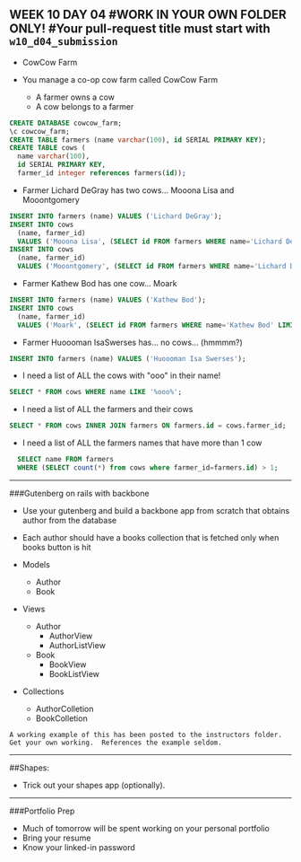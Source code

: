 WEEK 10 DAY 04
#WORK IN YOUR OWN FOLDER ONLY!
#Your pull-request title must start with `w10_d04_submission`
---
- CowCow Farm

- You manage a co-op cow farm called CowCow Farm
  - A farmer owns a cow
  - A cow belongs to a farmer

```sql
CREATE DATABASE cowcow_farm;
\c cowcow_farm;
CREATE TABLE farmers (name varchar(100), id SERIAL PRIMARY KEY);
CREATE TABLE cows (
  name varchar(100),
  id SERIAL PRIMARY KEY,
  farmer_id integer references farmers(id));
```

- Farmer Lichard DeGray has two cows... Mooona Lisa and Mooontgomery

```sql
INSERT INTO farmers (name) VALUES ('Lichard DeGray');
INSERT INTO cows
  (name, farmer_id)
  VALUES ('Mooona Lisa', (SELECT id FROM farmers WHERE name='Lichard DeGray' LIMIT 1));
INSERT INTO cows
  (name, farmer_id)
  VALUES ('Mooontgomery', (SELECT id FROM farmers WHERE name='Lichard DeGray' LIMIT 1));
```


- Farmer Kathew Bod has one cow... Moark

```sql
INSERT INTO farmers (name) VALUES ('Kathew Bod');
INSERT INTO cows
  (name, farmer_id)
  VALUES ('Moark', (SELECT id FROM farmers WHERE name='Kathew Bod' LIMIT 1));
```

- Farmer Huoooman IsaSwerses has... no cows... (hmmmm?)

```sql
INSERT INTO farmers (name) VALUES ('Huoooman Isa Swerses');
```

- I need a list of ALL the cows with "ooo" in their name!

```sql
SELECT * FROM cows WHERE name LIKE '%ooo%';
```

- I need a list of ALL the farmers and their cows

```sql
SELECT * FROM cows INNER JOIN farmers ON farmers.id = cows.farmer_id;
```

- I need a list of ALL the farmers names that have more than 1 cow

```sql
  SELECT name FROM farmers
  WHERE (SELECT count(*) from cows where farmer_id=farmers.id) > 1;
```

---

###Gutenberg on rails with backbone
- Use your gutenberg and build a backbone app from scratch that obtains author from the database
- Each author should have a books collection that is fetched only when books button is hit

- Models
  - Author
  - Book
- Views
  - Author
    - AuthorView
    - AuthorListView
  - Book
    - BookView
    - BookListView
- Collections
  - AuthorColletion
  - BookColletion

`A working example of this has been posted to the instructors folder.  Get your own working.  References the example seldom.`

---

##Shapes:
- Trick out your shapes app (optionally).

---

###Portfolio Prep
- Much of tomorrow will be spent working on your personal portfolio
- Bring your resume
- Know your linked-in password
